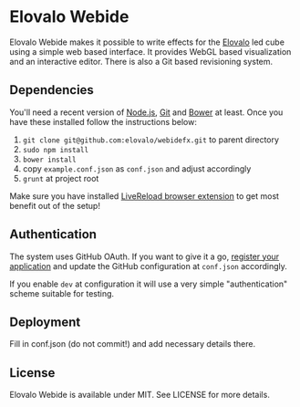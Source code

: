 # Elovalo Webide

Elovalo Webide makes it possible to write effects for the [Elovalo](http://www.elovalo.org) led cube using a simple web based interface. It provides WebGL based visualization and an interactive editor. There is also a Git based revisioning system.

## Dependencies

You'll need a recent version of [Node.js](http://nodejs.org/), [Git](http://gitscm.org/) and [Bower](https://github.com/twitter/bower) at least. Once you have these installed follow the instructions below:

1. `git clone git@github.com:elovalo/webidefx.git` to parent directory
2. `sudo npm install`
3. `bower install`
4. copy `example.conf.json` as `conf.json` and adjust accordingly
5. `grunt` at project root

Make sure you have installed [LiveReload browser extension](http://feedback.livereload.com/knowledgebase/articles/86242-how-do-i-install-and-use-the-browser-extensions-) to get most benefit out of the setup!

## Authentication

The system uses GitHub OAuth. If you want to give it a go, [register your application](https://github.com/settings/applications) and update the GitHub configuration at `conf.json` accordingly.

If you enable `dev` at configuration it will use a very simple "authentication" scheme suitable for testing.

## Deployment

Fill in conf.json (do not commit!) and add necessary details there.

## License

Elovalo Webide is available under MIT. See LICENSE for more details.
